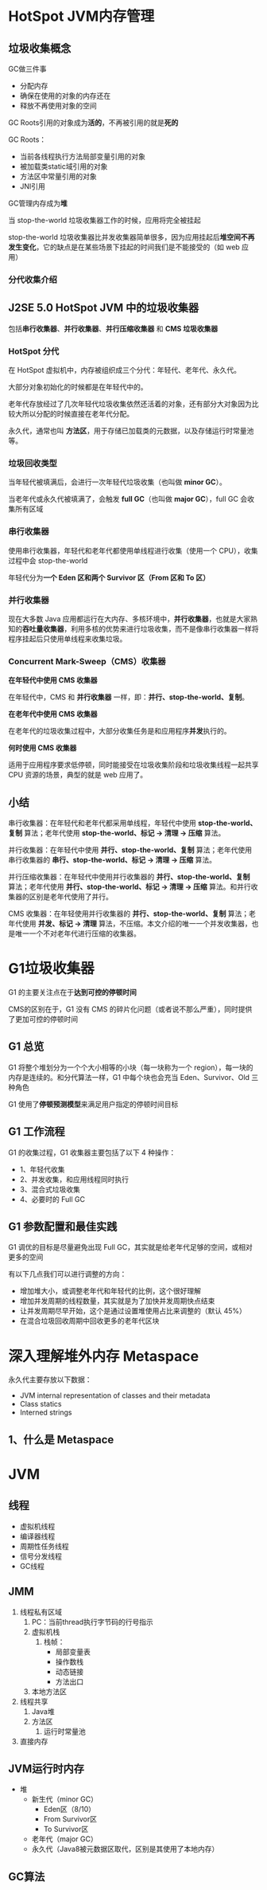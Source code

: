 # HotSpot JVM内存管理

## 垃圾收集概念

GC做三件事

- 分配内存
- 确保在使用的对象的内存还在
- 释放不再使用对象的空间

GC Roots引用的对象成为**活的**，不再被引用的就是**死的**

GC Roots：

- 当前各线程执行方法局部变量引用的对象
- 被加载类static域引用的对象
- 方法区中常量引用的对象
- JNI引用

GC管理内存成为**堆**

当 stop-the-world 垃圾收集器工作的时候，应用将完全被挂起

stop-the-world 垃圾收集器比并发收集器简单很多，因为应用挂起后**堆空间不再发生变化**，它的缺点是在某些场景下挂起的时间我们是不能接受的（如 web 应用）

### 分代收集介绍

## J2SE 5.0 HotSpot JVM 中的垃圾收集器

包括**串行收集器**、**并行收集器**、**并行压缩收集器** 和 **CMS 垃圾收集器**

### HotSpot 分代

在 HotSpot 虚拟机中，内存被组织成三个分代：年轻代、老年代、永久代。

大部分对象初始化的时候都是在年轻代中的。

老年代存放经过了几次年轻代垃圾收集依然还活着的对象，还有部分大对象因为比较大所以分配的时候直接在老年代分配。

永久代，通常也叫 **方法区**，用于存储已加载类的元数据，以及存储运行时常量池等。

### 垃圾回收类型

当年轻代被填满后，会进行一次年轻代垃圾收集（也叫做 **minor GC**）。

当老年代或永久代被填满了，会触发 **full GC**（也叫做 **major GC**），full GC 会收集所有区域

### 串行收集器

使用串行收集器，年轻代和老年代都使用单线程进行收集（使用一个 CPU），收集过程中会 stop-the-world

年轻代分为**一个 Eden 区和两个 Survivor 区（From 区和 To 区）**

### 并行收集器

现在大多数 Java 应用都运行在大内存、多核环境中，**并行收集器**，也就是大家熟知的**吞吐量收集器**，利用多核的优势来进行垃圾收集，而不是像串行收集器一样将程序挂起后只使用单线程来收集垃圾。

### Concurrent Mark-Sweep（CMS）收集器

**在年轻代中使用 CMS 收集器**

在年轻代中，CMS 和 **并行收集器** 一样，即：**并行、stop-the-world、复制**。

**在老年代中使用 CMS 收集器**

在老年代的垃圾收集过程中，大部分收集任务是和应用程序**并发**执行的。

**何时使用 CMS 收集器**

适用于应用程序要求低停顿，同时能接受在垃圾收集阶段和垃圾收集线程一起共享 CPU 资源的场景，典型的就是 web 应用了。

## 小结

串行收集器：在年轻代和老年代都采用单线程，年轻代中使用 **stop-the-world、复制** 算法；老年代使用 **stop-the-world、标记 -> 清理 -> 压缩** 算法。

并行收集器：在年轻代中使用 **并行、stop-the-world、复制** 算法；老年代使用串行收集器的 **串行、stop-the-world、标记 -> 清理 -> 压缩** 算法。

并行压缩收集器：在年轻代中使用并行收集器的 **并行、stop-the-world、复制** 算法；老年代使用 **并行、stop-the-world、标记 -> 清理 -> 压缩** 算法。和并行收集器的区别是老年代使用了并行。

CMS 收集器：在年轻使用并行收集器的 **并行、stop-the-world、复制** 算法；老年代使用 **并发、标记 -> 清理** 算法，不压缩。本文介绍的唯一一个并发收集器，也是唯一一个不对老年代进行压缩的收集器。



# G1垃圾收集器

G1 的主要关注点在于**达到可控的停顿时间**

CMS的区别在于，G1 没有 CMS 的碎片化问题（或者说不那么严重），同时提供了更加可控的停顿时间

## G1 总览

 G1 将整个堆划分为一个个大小相等的小块（每一块称为一个 region），每一块的内存是连续的。和分代算法一样，G1 中每个块也会充当 Eden、Survivor、Old 三种角色

G1 使用了**停顿预测模型**来满足用户指定的停顿时间目标

## G1 工作流程

 G1 的收集过程，G1 收集器主要包括了以下 4 种操作：

- 1、年轻代收集
- 2、并发收集，和应用线程同时执行
- 3、混合式垃圾收集
- 4、必要时的 Full GC

## G1 参数配置和最佳实践

G1 调优的目标是尽量避免出现 Full GC，其实就是给老年代足够的空间，或相对更多的空间

有以下几点我们可以进行调整的方向：

- 增加堆大小，或调整老年代和年轻代的比例，这个很好理解
- 增加并发周期的线程数量，其实就是为了加快并发周期快点结束
- 让并发周期尽早开始，这个是通过设置堆使用占比来调整的（默认 45%）
- 在混合垃圾回收周期中回收更多的老年代区块

# 深入理解堆外内存 Metaspace

永久代主要存放以下数据：

- JVM internal representation of classes and their metadata
- Class statics
- Interned strings

## 1、什么是 Metaspace











# JVM

## 线程

- 虚拟机线程
- 编译器线程
- 周期性任务线程
- 信号分发线程
- GC线程

## JMM

1. 线程私有区域
   1. PC：当前thread执行字节码的行号指示
   2. 虚拟机栈
      1. 栈帧：
         - 局部变量表
         - 操作数栈
         - 动态链接
         - 方法出口
   3. 本地方法区
2. 线程共享
   1. Java堆
   2. 方法区
      1. 运行时常量池
3. 直接内存

## JVM运行时内存

- 堆
  - 新生代（minor GC）
    - Eden区（8/10）
    - From Survivor区
    - To Survivor区
  - 老年代（major GC）
  - 永久代（Java8被元数据区取代，区别是其使用了本地内存）

## GC算法

